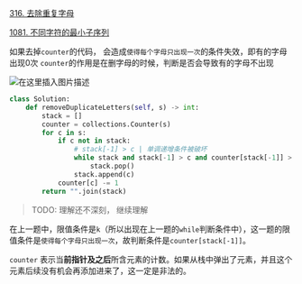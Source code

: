 [316. 去除重复字母](https://leetcode-cn.com/problems/remove-duplicate-letters/)

[1081. 不同字符的最小子序列](https://leetcode-cn.com/problems/smallest-subsequence-of-distinct-characters/)

如果去掉`counter`的代码， 会造成`使得每个字母只出现一次`的条件失效，即有的字母出现0次
`counter`的作用是在删字母的时候，判断是否会导致有的字母不出现

![在这里插入图片描述](https://img-blog.csdnimg.cn/2020112617240327.png)


```python
class Solution:
    def removeDuplicateLetters(self, s) -> int:
        stack = []
        counter = collections.Counter(s)
        for c in s:
            if c not in stack:
                # stack[-1] > c | 单调递增条件被破坏
                while stack and stack[-1] > c and counter[stack[-1]] > 0:
                    stack.pop()
                stack.append(c)
            counter[c] -= 1
        return "".join(stack)
```

>TODO: 理解还不深刻， 继续理解

在上一题中，限值条件是`k`（所以出现在上一题的`while`判断条件中），这一题的限值条件是`使得每个字母只出现一次`，故判断条件是`counter[stack[-1]]`。


`counter` 表示当**前指针及之后**所含元素的计数。如果从栈中弹出了元素，并且这个元素后续没有机会再添加进来了，这一定是非法的。